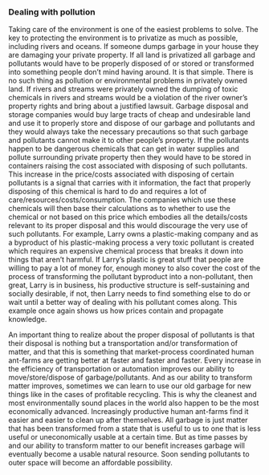 
### Dealing with pollution

Taking care of the environment is one of the easiest problems to solve. The key to protecting the environment is to privatize as much as possible, including rivers and oceans. If someone dumps garbage in your house they are damaging your private property. If all land is privatized all garbage and pollutants would have to be properly disposed of or stored or transformed into something people don’t mind having around. It is that simple. There is no such thing as pollution or environmental problems in privately owned land. If rivers and streams were privately owned the dumping of toxic chemicals in rivers and streams would be a violation of the river owner’s property rights and bring about a justified lawsuit. Garbage disposal and storage companies would buy large tracts of cheap and undesirable land and use it to properly store and dispose of our garbage and pollutants and they would always take the necessary precautions so that such garbage and pollutants cannot make it to other people’s property. If the pollutants happen to be dangerous chemicals that can get in water supplies and pollute surrounding private property then they would have to be stored in containers raising the cost associated with disposing of such pollutants. This increase in the price/costs associated with disposing of certain pollutants is a signal that carries with it information, the fact that properly disposing of this chemical is hard to do and requires a lot of care/resources/costs/consumption. The companies which use these chemicals will then base their calculations as to whether to use the chemical or not based on this price which embodies all the details/costs relevant to its proper disposal and this would discourage the very use of such pollutants. For example, Larry owns a plastic-making company and as a byproduct of his plastic-making process a very toxic pollutant is created which requires an expensive chemical process that breaks it down into things that aren’t harmful. If Larry’s plastic is great stuff that people are willing to pay a lot of money for, enough money to also cover the cost of the process of transforming the pollutant byproduct into a non-pollutant, then great, Larry is in business, his productive structure is self-sustaining and socially desirable, if not, then Larry needs to find something else to do or wait until a better way of dealing with his pollutant comes along. This example once again shows us how prices contain and propagate knowledge.

An important thing to realize about the proper disposal of pollutants is that their disposal is nothing but a transportation and/or transformation of matter, and that this is something that market-process coordinated human ant-farms are getting better at faster and faster and faster. Every increase in the efficiency of transportation or automation improves our ability to move/store/dispose of garbage/pollutants. And as our ability to transform matter improves, sometimes we can learn to use our old garbage for new things like in the cases of profitable recycling. This is why the cleanest and most environmentally sound places in the world also happen to be the most economically advanced. Increasingly productive human ant-farms find it easier and easier to clean up after themselves. All garbage is  just matter that has been transformed from a state that is useful to us to one that is less useful or uneconomically usable at a certain time. But as time passes by and our ability to transform matter to our benefit increases garbage will eventually become a usable natural resource. Soon sending pollutants to outer space will become an affordable possibility.


